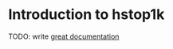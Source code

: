 # Introduction to hstop1k

TODO: write [great documentation](http://jacobian.org/writing/what-to-write/)
